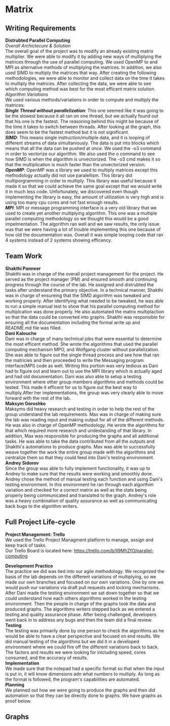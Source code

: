 # Matrix

## Writing Requirements <br />

**Distrubted Parallel Computing** <br /> 
*Overall Archictecure & Solution* <br />
The overall goal of the project was to modify an already existing matrix multiplier. We were able to modify it by adding new ways of multiplying the matrices through the use of parallel computing. We used OpenMP to and MPI as alternative methods of multiplying the matrices. In addition, we also used SIMD to multiply the matrices that way. After creating the following methodologies, we were able to monitor and collect data on the time it takes to multiply the matrices. After collecting the data, we were able to see which computing method was best for the most efficent matrix solution. <br />
*Algorithm Variations* <br /> 
We used various methods/variations in order to compute and multiply the matrices: <br />
***Single Thread without parallelization***: This one seemed like it was going to be the slowest because it all ran on one thread, but we actually found out that his one is the fastest. The reasoning behind this might be because of the time it takes to switch between threads. After looking at the graph, this does seem to be the fastest method but it is not significant.  <br />
***SIMD***: This means single instruction/multiple data, and it is looping of different streams of data simultaniously. The data is put into blocks which means that all the data can be pushed at once. We used the -o3 command in order to vectorize our algorithm. We also used the o command to see how SIMD is when the algorithm is unvectorized. The -o3 cmd makes it so that the multiplication is much faster than the unvectorized version.<br />
***OpenMP***: OpenMP was a library we used to multiply matrices except this methodology actually did not use paralellism. This library did multiporgramming in order to multiply. This library was useful because it made it so that we could achieve the same goal except that we would write it in much less code. Unfortunately, we discovered even though implementing the library is easy, the amount of utilization is very high and is using too many cpu cores and not fast enough results. <br />
***MPI***: MPI or message programming interface is a very old library that we used to create yet another multiplying algorithm. This one was a multiple parallel computing methodology so we thought this would be a good impelmentation. The algorithm ran well and we saw results, the only issue was that we were having a lot of trouble implementing this one because of how old the documentation was. Overall it was simple looping code that ran 4 systems instead of 2 systems showing efficency. <br />

## Team Work <br />
**Shakthi Panneer** <br />
Shakthi was in charge of the overall project management for the project. He served as the project manager (PM) and ensured smooth and continuing progress through the course of the lab. He assigned and distrubted the tasks after understand the primary objective. In a technical manner, Shakthi was in charge of ensureing that the SIMD algorithm was tweaked and working properly. After identifying what needed to be tweaked, he was able to run a simple manual test to show that his parallel computing method for multiplcation was done properly. He also automated the matrix multiplaction so that the data could be converted into graphs. Shakthi was responsible for ensuring all the documentation including the formal write up and README.md file was filled. <br />
**Dani Kalouche** <br />
Dani was in charge of many technical jobs that were essential to determine the most efficent method. She wrote the algorithms that used the parallel computing mechanism MPO, and Wolfgang cluster without parallelization. She was able to figure out the single thread process and see how that ran the matricies and then proceeded to write the Messaging program interface(MPI) code as well. Writing this portion was very tedious as Dani had to figure out and learn out to use the MPI library which is actually aged and had old documentation. Dani was also able to setup a testing environment where other group members algorithms and methods could be tested. This made it efficent for us to figure out the best way to multiply.After her implementations, the group was very clearly able to move forward with the rest of the lab.    <br />
**Maksym Goroshko** <br />
Maksyms did heavy research and testing in order to help the rest of the group understand the lab requirements. Max was in charge of making sure the lab was reading input and making output for all of the different methods. He was also in charge of OpenMP methodology. He wrote the algorithms for that which required more research and undestanding of that library. In addition, Max was responsible for producing the graphs and all additional tasks. He was able to take the data contributed from all the outputs and Shakthi's automations to produce graphs. Max was able to successfully weave together the work the entire group made with the algorithms and centralize them so that they could feed into Dani's testing environment. <br />
**Andrey Sidorov** <br />
Since the group was able to fully implement functionality, it was up to Andrey to make sure that the results were working and smoothly done. Andrey chose the method of manual testing each function and using Dani's testing environment. In this environment he ran through each algorthim variation and checked for a correct matrix as well as the stats being properly being communicated and translated to the graph. Andrey's role was a heavy combination of quality assurance as well as communicating back bugs to the algorithm writers. 
## Full Project Life-cycle  <br />

**Project Management: Trello** <br />
We used the Trello Project Managment platform to manage, assign and keep track of tasks. <br />
Our Trello Board is located here: https://trello.com/b/lI9MhZfO/parallel-computing <br />

**Development Practice** <br />
The practice we did was tied into our agile methodology. We recognized the basis of the lab depends on the different variations of multiplying, so we made our own branches and focused on our own variations. One by one we would push our variations via draft pull requests and locking mechanisms. After Dani made the testing environment we sat down together so that we could understand how each others algorithms worked in the testing environment. Then the people in charge of the graphs took the data and produced graphs. The algorithms writers stepped back as we entered a testing and quality assurance phase. After being challenged, developers went back in to address any bugs and then the team did a final review. <br /> 
**Testing**  <br />
The testing was primarily done by one person to check the algorithms as he would be able to have a clear perspective and focused on end results. We did manual testing of the algorithms but we did it in a developed environment where we could fire off the different variations back to back. The factors and results we were looking for inlcluding speed, cores consumed, and the accuracy of results. <br />
**Implementation** <br />
We made sure that the notepad had a specific format so that when the input is put in, it will know dimensions adn what numbers to multiply. As long as the format is followed, the program's capabilities are automated. <br />
**Planning** <br />
We planned out how we were going to produce the graphs and then did automation so that they can be directly done to graphs. We have graphs as proof below. 
## Graphs <br />


